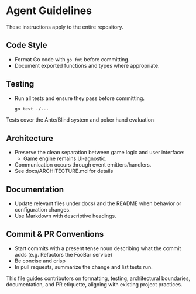 # Agent Guidelines

These instructions apply to the entire repository.

## Code Style
- Format Go code with `go fmt` before committing.
- Document exported functions and types where appropriate.

## Testing
- Run all tests and ensure they pass before committing.  
  ```bash
  go test ./...
  ```

Tests cover the Ante/Blind system and poker hand evaluation

## Architecture
- Preserve the clean separation between game logic and user interface:
  - Game engine remains UI‑agnostic.
- Communication occurs through event emitters/handlers. 
- See docs/ARCHITECTURE.md for details

## Documentation
- Update relevant files under docs/ and the README when behavior or configuration changes.
- Use Markdown with descriptive headings.

## Commit & PR Conventions
- Start commits with a present tense noun describing what the commit adds (e.g. Refactors the FooBar service)
- Be concise and crisp
- In pull requests, summarize the change and list tests run.


This file guides contributors on formatting, testing, architectural boundaries, documentation, and PR etiquette, aligning with existing project practices.


